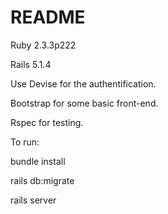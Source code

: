 # README

Ruby 2.3.3p222

Rails 5.1.4

Use Devise for the authentification.
  
Bootstrap for some basic front-end.
  
Rspec for testing.


To run:


bundle install

rails db:migrate

rails server

